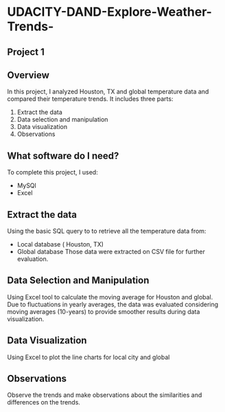 # UDACITY-DAND-Explore-Weather-Trends-
## Project 1
## Overview
In this project, I analyzed Houston, TX and global temperature data and compared their temperature trends. It includes three parts:
1. Extract the data
2. Data selection and manipulation 
3. Data visualization
4. Observations

## What software do I need?
To complete this project, I used:
- MySQl
- Excel 

## Extract the data
Using the basic SQL query to to retrieve all the temperature data from:
- Local database ( Houston, TX)
- Global database 
Those data were extracted on CSV file for further evaluation.

## Data Selection and Manipulation
Using Excel tool to calculate the moving average for Houston and global. Due to fluctuations in yearly averages, the data was evaluated considering moving averages (10-years) to provide smoother results during data visualization.

## Data Visualization
Using Excel to plot the line charts for local city and global

## Observations
Observe the trends and make observations about the similarities and differences on the trends.

